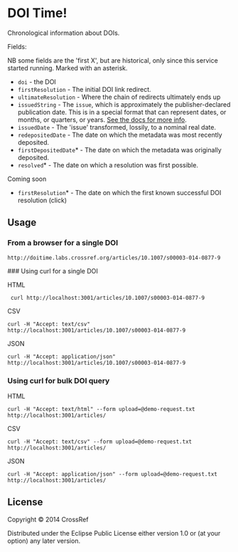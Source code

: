 # DOI Time!

Chronological information about DOIs.

Fields:

NB some fields are the 'first X', but are historical, only since this service started running. Marked with an asterisk.

 - `doi` - the DOI
 - `firstResolution` - The initial DOI link redirect.
 - `ultimateResolution` - Where the chain of redirects ultimately ends up
 - `issuedString` - The `issue`, which is approximately the publisher-declared publication date. This is in a special format that can represent dates, or months, or quarters, or years. [See the docs for more info](https://github.com/CrossRef/util#date). 
 - `issuedDate` - The 'issue' transformed, lossily, to a nominal real date.
 - `redepositedDate` - The date on which the metadata was most recently deposited.
 - `firstDepositedDate`* - The date on which the metadata was originally deposited. 
 - `resolved`* - The date on which a resolution was first possible. 

Coming soon

 - `firstResolution`* - The date on which the first known successful DOI resolution (click)

## Usage

### From a browser for a single DOI

    http://doitime.labs.crossref.org/articles/10.1007/s00003-014-0877-9

### Using curl for a single DOI

HTML

     curl http://localhost:3001/articles/10.1007/s00003-014-0877-9

CSV

    curl -H "Accept: text/csv" http://localhost:3001/articles/10.1007/s00003-014-0877-9

JSON

    curl -H "Accept: application/json" http://localhost:3001/articles/10.1007/s00003-014-0877-9


### Using curl for bulk DOI query

HTML

    curl -H "Accept: text/html" --form upload=@demo-request.txt  http://localhost:3001/articles/

CSV

    curl -H "Accept: text/csv" --form upload=@demo-request.txt  http://localhost:3001/articles/

JSON

    curl -H "Accept: application/json" --form upload=@demo-request.txt  http://localhost:3001/articles/

## License

Copyright © 2014 CrossRef

Distributed under the Eclipse Public License either version 1.0 or (at
your option) any later version.
